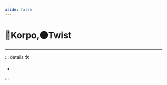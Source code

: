 ```yaml
---
aside: false
---
```

# 🔷Korpo,🟠Twist

---

<!-- =================================================== -->
<!-- =================================================== -->
<!-- =================================================== -->
<!-- =================================================== -->
<!-- =================================================== -->
::: details 🛠

-

:::
